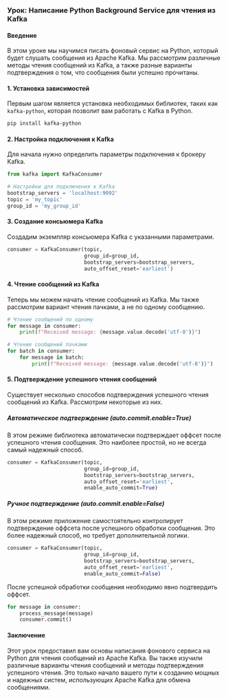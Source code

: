 ### Урок: Написание Python Background Service для чтения из Kafka

#### Введение

В этом уроке мы научимся писать фоновый сервис на Python, который будет слушать сообщения из Apache Kafka.
Мы рассмотрим различные методы чтения сообщений из Kafka, а также разные варианты подтверждения о том, что сообщения были успешно прочитаны.

#### 1. Установка зависимостей

Первым шагом является установка необходимых библиотек, таких как `kafka-python`, которая позволит вам работать с Kafka в Python.

```bash
pip install kafka-python
```

#### 2. Настройка подключения к Kafka

Для начала нужно определить параметры подключения к брокеру Kafka.

```python
from kafka import KafkaConsumer

# Настройки для подключения к Kafka
bootstrap_servers = 'localhost:9092'
topic = 'my_topic'
group_id = 'my_group_id'
```

#### 3. Создание консьюмера Kafka

Создадим экземпляр консьюмера Kafka с указанными параметрами.

```python
consumer = KafkaConsumer(topic,
                         group_id=group_id,
                         bootstrap_servers=bootstrap_servers,
                         auto_offset_reset='earliest')
```

#### 4. Чтение сообщений из Kafka

Теперь мы можем начать чтение сообщений из Kafka. Мы также рассмотрим вариант чтения пачками, а не по одному сообщению.

```python
# Чтение сообщений по одному
for message in consumer:
    print(f"Received message: {message.value.decode('utf-8')}")

# Чтение сообщений пачками
for batch in consumer:
    for message in batch:
        print(f"Received message: {message.value.decode('utf-8')}")
```

#### 5. Подтверждение успешного чтения сообщений

Существует несколько способов подтверждения успешного чтения сообщений из Kafka. Рассмотрим некоторые из них.

##### Автоматическое подтверждение (auto.commit.enable=True)

В этом режиме библиотека автоматически подтверждает оффсет после успешного чтения сообщения. Это наиболее простой, но не всегда самый надежный способ.

```python
consumer = KafkaConsumer(topic,
                         group_id=group_id,
                         bootstrap_servers=bootstrap_servers,
                         auto_offset_reset='earliest',
                         enable_auto_commit=True)
```

##### Ручное подтверждение (auto.commit.enable=False)

В этом режиме приложение самостоятельно контролирует подтверждение оффсета после успешного обработки сообщения. Это более надежный способ, но требует дополнительной логики.

```python
consumer = KafkaConsumer(topic,
                         group_id=group_id,
                         bootstrap_servers=bootstrap_servers,
                         auto_offset_reset='earliest',
                         enable_auto_commit=False)
```

После успешной обработки сообщения необходимо явно подтвердить оффсет.

```python
for message in consumer:
    process_message(message)
    consumer.commit()
```

#### Заключение

Этот урок предоставил вам основы написания фонового сервиса на Python для чтения сообщений из Apache Kafka. Вы также изучили различные варианты чтения сообщений и методы подтверждения успешного чтения. Это только начало вашего пути к созданию мощных и надежных систем, использующих Apache Kafka для обмена сообщениями.